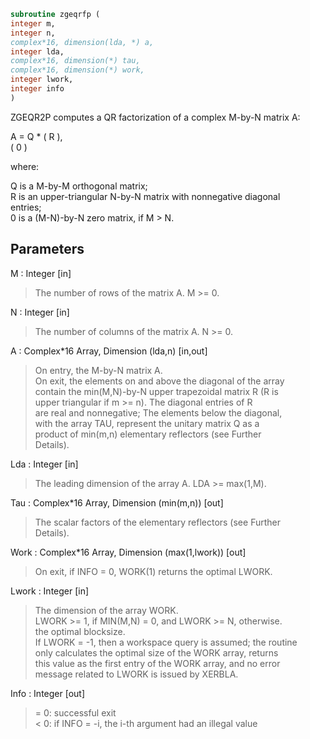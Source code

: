 ```fortran  
subroutine zgeqrfp (  
integer m,  
integer n,  
complex*16, dimension(lda, *) a,  
integer lda,  
complex*16, dimension(*) tau,  
complex*16, dimension(*) work,  
integer lwork,  
integer info  
)  
```  
  
ZGEQR2P computes a QR factorization of a complex M-by-N matrix A:  
  
A = Q * ( R ),  
( 0 )  
  
where:  
  
Q is a M-by-M orthogonal matrix;  
R is an upper-triangular N-by-N matrix with nonnegative diagonal  
entries;  
0 is a (M-N)-by-N zero matrix, if M > N.  
  
  
## Parameters  
M : Integer [in]  
> The number of rows of the matrix A.  M >= 0.  
  
N : Integer [in]  
> The number of columns of the matrix A.  N >= 0.  
  
A : Complex*16 Array, Dimension (lda,n) [in,out]  
> On entry, the M-by-N matrix A.  
> On exit, the elements on and above the diagonal of the array  
> contain the min(M,N)-by-N upper trapezoidal matrix R (R is  
> upper triangular if m >= n). The diagonal entries of R  
> are real and nonnegative; The elements below the diagonal,  
> with the array TAU, represent the unitary matrix Q as a  
> product of min(m,n) elementary reflectors (see Further  
> Details).  
  
Lda : Integer [in]  
> The leading dimension of the array A.  LDA >= max(1,M).  
  
Tau : Complex*16 Array, Dimension (min(m,n)) [out]  
> The scalar factors of the elementary reflectors (see Further  
> Details).  
  
Work : Complex*16 Array, Dimension (max(1,lwork)) [out]  
> On exit, if INFO = 0, WORK(1) returns the optimal LWORK.  
  
Lwork : Integer [in]  
> The dimension of the array WORK.  
> LWORK >= 1, if MIN(M,N) = 0, and LWORK >= N, otherwise.  
> the optimal blocksize.  
> If LWORK = -1, then a workspace query is assumed; the routine  
> only calculates the optimal size of the WORK array, returns  
> this value as the first entry of the WORK array, and no error  
> message related to LWORK is issued by XERBLA.  
  
Info : Integer [out]  
> = 0:  successful exit  
> < 0:  if INFO = -i, the i-th argument had an illegal value  
  
